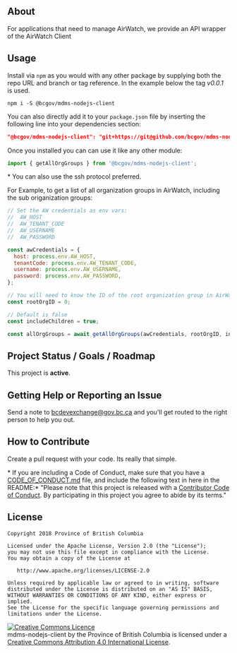## About

For applications that need to manage AirWatch, we provide an API wrapper of the AirWatch Client

## Usage

Install via `npm` as you would with any other package by supplying both the repo URL and branch or tag reference. In the example below the tag _v0.0.1_ is used.

```console
npm i -S @bcgov/mdms-nodejs-client
```

You can also directly add it to your `package.json` file by inserting the following line into your dependencies section:

```json
"@bcgov/mdms-nodejs-client": "git+https://git@github.com/bcgov/mdms-nodejs-client.git#v0.1.0",
```

Once you installed you can can use it like any other module:

```javascript
import { getAllOrgGroups } from '@bcgov/mdms-nodejs-client';
```

\* You can also use the ssh protocol preferred.

For Example, to get a list of all organization groups in AirWatch, including the sub origanization groups:

```javascript
// Set the AW credentials as env vars:
//  AW_HOST
//  AW_TENANT_CODE
//  AW_USERNAME
//  AW_PASSWORD

const awCredentials = {
  host: process.env.AW_HOST,
  tenantCode: process.env.AW_TENANT_CODE,
  username: process.env.AW_USERNAME,
  password: process.env.AW_PASSWORD,
};

// You will need to know the ID of the root organization group in AirWatch:
const rootOrgID = 0;

// Default is false
const includeChildren = true;

const allOrgGroups = await getAllOrgGroups(awCredentials, rootOrgID, includeChildren);
```

## Project Status / Goals / Roadmap

This project is **active**.

## Getting Help or Reporting an Issue

Send a note to bcdevexchange@gov.bc.ca and you'll get routed to the right person to help you out.

## How to Contribute

Create a pull request with your code. Its really that simple.

\* If you are including a Code of Conduct, make sure that you have a [CODE_OF_CONDUCT.md](SAMPLE-CODE_OF_CONDUCT.md) file, and include the following text in here in the README:\*
"Please note that this project is released with a [Contributor Code of Conduct](CODE_OF_CONDUCT.md). By participating in this project you agree to abide by its terms."

## License

    Copyright 2018 Province of British Columbia

    Licensed under the Apache License, Version 2.0 (the "License");
    you may not use this file except in compliance with the License.
    You may obtain a copy of the License at

       http://www.apache.org/licenses/LICENSE-2.0

    Unless required by applicable law or agreed to in writing, software
    distributed under the License is distributed on an "AS IS" BASIS,
    WITHOUT WARRANTIES OR CONDITIONS OF ANY KIND, either express or implied.
    See the License for the specific language governing permissions and
    limitations under the License.

<a rel="license" href="http://creativecommons.org/licenses/by/4.0/"><img alt="Creative Commons Licence" style="border-width:0" src="https://i.creativecommons.org/l/by/4.0/80x15.png" /></a><br /><span xmlns:dct="http://purl.org/dc/terms/" property="dct:title">mdms-nodejs-client</span> by <span xmlns:cc="http://creativecommons.org/ns#" property="cc:attributionName">the Province of British Columbia</span> is licensed under a <a rel="license" href="http://creativecommons.org/licenses/by/4.0/">Creative Commons Attribution 4.0 International License</a>.

[export-xcarchive]: https://github.com/bcdevops/mobile-cicd-api/raw/develop/doc/images/export-xcarchive.gif 'Prepare & Export xcarchive'
